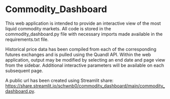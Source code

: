 # Commodity_Dashboard

This web application is intended to provide an interactive view of the most liquid commodity markets.
All code is stored in the commodity_dashboard.py file with necessary imports made available in the
requirements.txt file. 

Historical price data has been compiled from each of the corresponding futures exchanges and is pulled 
using the Quandl API. Within the web application, output may be modified by selecting an end date 
and page view from the sidebar. Additional interactive parameters will be available on each subsequent page.

A public url has been created using Streamlit share:  https://share.streamlit.io/schwnb0/commodity_dashboard/main/commodity_dashboard.py.
